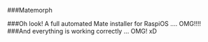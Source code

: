 ###Matemorph


###Oh look! A full automated Mate installer for RaspiOS .... OMG!!!!        
###And everything is working correctly ... OMG! xD     
